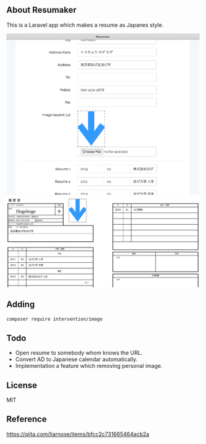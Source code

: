 
## About Resumaker

This is a Laravel app which makes a resume as Japanes style.

![](resumaker1.png)
![](resumaker2.png)

## Adding

```
composer require intervention/image
```

## Todo

- Open resume to somebody whom knows the URL.
- Convert AD to Japanese calendar automatically.
- Implementation a feature which removing personal image.

## License

MIT

## Reference

https://qiita.com/liarnose/items/bfcc2c731665464acb2a
